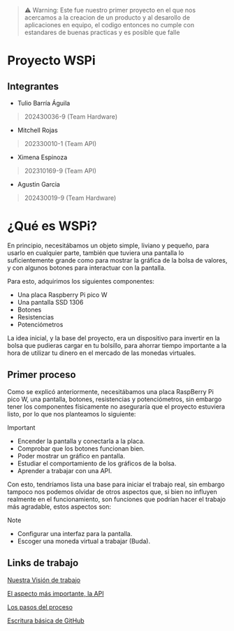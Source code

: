 > ⚠️ Warning: Este fue nuestro primer proyecto en el que nos acercamos a la creacion de un producto y al desarollo de aplicaciones en equipo, el codigo entonces no cumple con estandares de buenas practicas y es posible que falle

# Proyecto WSPi
## Integrantes
+ Tulio Barría Águila
> 202430036-9 (Team Hardware)
+ Mitchell Rojas
> 202330010-1 (Team API)
+ Ximena Espinoza
> 202310169-9 (Team API)
+ Agustin Garcia
> 202430019-9 (Team Hardware)

# ¿Qué es WSPi? 

En principio, necesitábamos un objeto simple, liviano y pequeño, para usarlo en cualquier parte, también que tuviera una pantalla lo suficientemente grande como para mostrar la gráfica de la bolsa de valores, y con algunos botones para interactuar con la pantalla.

Para esto, adquirimos los siguientes componentes:
+ Una placa Raspberry Pi pico W
+ Una pantalla SSD 1306
+ Botones
+ Resistencias
+ Potenciómetros

La idea inicial, y la base del proyecto, era un dispositivo para invertir en la bolsa que pudieras cargar en tu bolsillo, para ahorrar tiempo importante a la hora de utilizar tu dinero en el mercado de las monedas virtuales.

## Primer proceso

Como se explicó anteriormente, necesitábamos una placa RaspBerry Pi pico W, una pantalla, botones, resistencias y potenciómetros, sin embargo tener los componentes físicamente no aseguraría que el proyecto estuviera listo, por lo que nos planteamos lo siguiente:

> [!IMPORTANT]
> + Encender la pantalla y conectarla a la placa.
> + Comprobar que los botones funcionan bien.
> + Poder mostrar un gráfico en pantalla.
> + Estudiar el comportamiento de los gráficos de la bolsa.
> + Aprender a trabajar con una API.

Con esto, tendríamos lista una base para iniciar el trabajo real, sin embargo tampoco nos podemos olvidar de otros aspectos que, si bien no influyen realmente en el funcionamiento, son funciones que podrían hacer el trabajo más agradable, estos aspectos son:

> [!NOTE]
> + Configurar una interfaz para la pantalla.
> + Escoger una moneda virtual a trabajar (Buda).


## Links de trabajo

[Nuestra Visión de trabajo](https://github.com/sammmDot/WSPi/wiki/La-visi%C3%B3n)

[El aspecto más importante, la API](https://github.com/sammmDot/WSPi/wiki/Datos-sobre-API)

[Los pasos del proceso](https://github.com/sammmDot/WSPi/wiki/Pasos-a-seguir)

[Escritura básica de GitHub](https://docs.github.com/es/get-started/writing-on-github/getting-started-with-writing-and-formatting-on-github/basic-writing-and-formatting-syntax)

